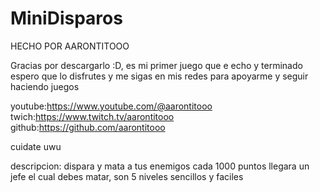 # MiniDisparos
HECHO POR AARONTITOOO

Gracias por descargarlo :D, es mi primer juego que e echo y terminado espero que lo disfrutes 
y me sigas en mis redes para apoyarme y seguir haciendo juegos

youtube:https://www.youtube.com/@aarontitooo
twich:https://www.twitch.tv/aarontitooo
github:https://github.com/aarontitooo

cuidate uwu

descripcion:
dispara y mata a tus enemigos cada 1000 puntos llegara un jefe el cual debes matar, son 5 niveles sencillos y
faciles
